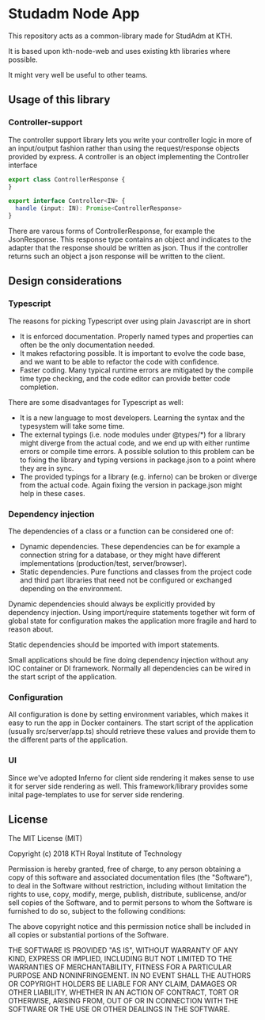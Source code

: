 # Studadm Node App

This repository acts as a common-library made for StudAdm at KTH. 

It is based upon kth-node-web and uses existing kth libraries where possible.

It might very well be useful to other
teams.

## Usage of this library

### Controller-support

The controller support library lets you write your controller logic in more of an input/output fashion rather
than using the request/response objects provided by express. A controller is an object implementing the Controller<IN>
interface

```typescript
export class ControllerResponse {
}

export interface Controller<IN> {
  handle (input: IN): Promise<ControllerResponse>
}
```

There are varous forms of ControllerResponse, for example the JsonResponse. This response type contains an object
and indicates to the adapter that the response should be written as json. Thus if the controller returns
such an object a json response will be written to the client.

## Design considerations

### Typescript

The reasons for picking Typescript over using plain Javascript are in short

* It is enforced documentation. Properly named types and properties can often be the only
  documentation needed.
* It makes refactoring possible. It is important to evolve the code base, and we want to be able to refactor the code
  with confidence.
* Faster coding. Many typical runtime errors are mitigated by the compile time type checking, and the code editor
  can provide better code completion.

There are some disadvantages for Typescript as well:

* It is a new language to most developers. Learning the syntax and the typesystem will take some time. 
* The external typings (i.e. node modules under @types/*) for a library might diverge from the actual code, and we end up with either runtime errors or 
  compile time errors. A possible solution to this problem can be to fixing the library and typing versions in package.json
  to a point where they are in sync.
* The provided typings for a library (e.g. inferno) can be broken or diverge from the actual code. Again fixing the version
  in package.json might help in these cases.
  
### Dependency injection

The dependencies of a class or a function can be considered one of:

* Dynamic dependencies. These dependencies can be for example a connection string for a database, or they might have
  different implementations (production/test, server/browser).
* Static dependencies. Pure functions and classes from the project code and third part libraries that need not be configured
  or exchanged depending on the environment.
  
Dynamic dependencies should always be explicitly provided by dependency injection. Using import/require statements
together wit form of global state for configuration makes the application more fragile and hard to reason about.

Static dependencies should be imported with import statements.

Small applications should be fine doing dependency injection without any IOC container or DI framework. Normally
all dependencies can be wired in the start script of the application. 


### Configuration

All configuration is done by setting environment variables, which makes it easy to run the app in Docker containers. 
The start script of the application (usually src/server/app.ts) should retrieve these values and provide them to the 
different parts of the application.

### UI

Since we've adopted Inferno for client side rendering it makes sense to use it for server side rendering as well.
This framework/library provides some inital page-templates to use for server side rendering.

## License

The MIT License (MIT)

Copyright (c) 2018 KTH Royal Institute of Technology

Permission is hereby granted, free of charge, to any person obtaining a copy of this software and associated documentation files (the "Software"), to deal in the Software without restriction, including without limitation the rights to use, copy, modify, merge, publish, distribute, sublicense, and/or sell copies of the Software, and to permit persons to whom the Software is furnished to do so, subject to the following conditions:

The above copyright notice and this permission notice shall be included in all copies or substantial portions of the Software.

THE SOFTWARE IS PROVIDED "AS IS", WITHOUT WARRANTY OF ANY KIND, EXPRESS OR IMPLIED, INCLUDING BUT NOT LIMITED TO THE WARRANTIES OF MERCHANTABILITY, FITNESS FOR A PARTICULAR PURPOSE AND NONINFRINGEMENT. IN NO EVENT SHALL THE AUTHORS OR COPYRIGHT HOLDERS BE LIABLE FOR ANY CLAIM, DAMAGES OR OTHER LIABILITY, WHETHER IN AN ACTION OF CONTRACT, TORT OR OTHERWISE, ARISING FROM, OUT OF OR IN CONNECTION WITH THE SOFTWARE OR THE USE OR OTHER DEALINGS IN THE SOFTWARE.